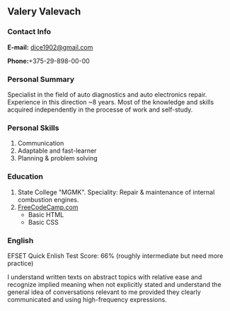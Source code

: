 ## Valery Valevach ##

### Contact Info ###
**E-mail:** dice1902@gmail.com 

**Phone:**+375-29-898-00-00
### Personal Summary ###

Specialist in the field of auto diagnostics and auto electronics repair. Experience in this direction ~8 years. Most of the knowledge and skills acquired independently in the processe of work and self-study.


### Personal Skills ###

1. Communication
1. Adaptable and fast-learner
1. Planning & problem solving
 

### Education ###
1. State College "MGMK". Speciality: Repair & maintenance of internal combustion engines.
1. [FreeCodeCamp.com](https://www.freecodecamp.org/)
	* Basic HTML
	* Basic CSS
### English ###
EFSET Quick Enlish Test Score: 66% (roughly intermediate but need more practice)

I understand written texts on abstract topics with relative ease and recognize implied meaning when not explicitly stated and understand the general idea of conversations relevant to me provided they clearly communicated and using high-frequency expressions.